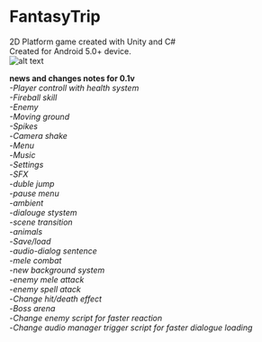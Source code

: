 # FantasyTrip
2D Platform game created with Unity and C# <br>
Created for Android 5.0+ device.<br>
![alt text](https://i.imgur.com/blyg9BT.png)






**news and changes notes for 0.1v**<br>
*-Player controll with health system*<br>
*-Fireball skill*<br>
*-Enemy* <br>
*-Moving ground*<br>
*-Spikes*<br>
-*Camera shake*<br>
-*Menu*<br>
-*Music*<br>
-*Settings*<br>
-*SFX*<br>
-*duble jump*<br>
-*pause menu*<br>
-*ambient*<br>
-*dialouge stystem*<br>
-*scene transition*<br>
-*animals*<br>
-*Save/load*<br>
-*audio-dialog sentence*<br>
-*mele combat*<br>
-*new background system*<br>
-*enemy mele attack*<br>
-*enemy spell atack*<br>
-*Change hit/death effect*<br>
-*Boss arena*<br>
-*Change enemy script for faster reaction*<br>
-*Change audio manager trigger script for faster dialogue loading*<br>

